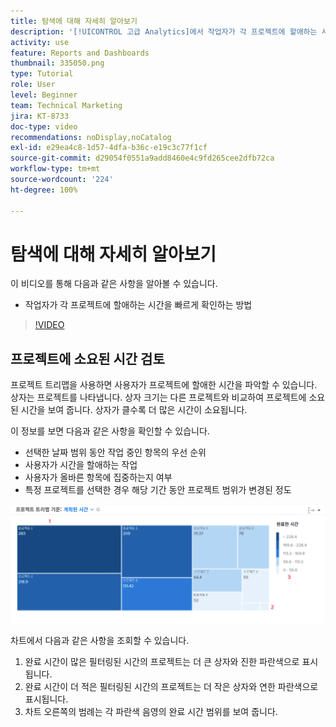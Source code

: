 ```yaml
---
title: 탐색에 대해 자세히 알아보기
description: '[!UICONTROL 고급 Analytics]에서 작업자가 각 프로젝트에 할애하는 시간을 빠르게 확인하는 방법을 알아봅니다.'
activity: use
feature: Reports and Dashboards
thumbnail: 335050.png
type: Tutorial
role: User
level: Beginner
team: Technical Marketing
jira: KT-8733
doc-type: video
recommendations: noDisplay,noCatalog
exl-id: e29ea4c8-1d57-4dfa-b36c-e19c3c77f1cf
source-git-commit: d29054f0551a9add8460e4c9fd265cee2dfb72ca
workflow-type: tm+mt
source-wordcount: '224'
ht-degree: 100%

---
```


# 탐색에 대해 자세히 알아보기

이 비디오를 통해 다음과 같은 사항을 알아볼 수 있습니다.

* 작업자가 각 프로젝트에 할애하는 시간을 빠르게 확인하는 방법

>[!VIDEO](https://video.tv.adobe.com/v/335050/?quality=12&learn=on)

## 프로젝트에 소요된 시간 검토

프로젝트 트리맵을 사용하면 사용자가 프로젝트에 할애한 시간을 파악할 수 있습니다. 상자는 프로젝트를 나타냅니다. 상자 크기는 다른 프로젝트와 비교하여 프로젝트에 소요된 시간을 보여 줍니다. 상자가 클수록 더 많은 시간이 소요됩니다.

이 정보를 보면 다음과 같은 사항을 확인할 수 있습니다.

* 선택한 날짜 범위 동안 작업 중인 항목의 우선 순위
* 사용자가 시간을 할애하는 작업
* 사용자가 올바른 항목에 집중하는지 여부
* 특정 프로젝트를 선택한 경우 해당 기간 동안 프로젝트 범위가 변경된 정도

![아래 글머리 기호에 설명된 영역에 숫자가 있는 프로젝트 트리맵을 보여 주는 이미지](assets/section-2-7.png)

차트에서 다음과 같은 사항을 조회할 수 있습니다.

1. 완료 시간이 많은 필터링된 시간의 프로젝트는 더 큰 상자와 진한 파란색으로 표시됩니다.
1. 완료 시간이 더 적은 필터링된 시간의 프로젝트는 더 작은 상자와 연한 파란색으로 표시됩니다.
1. 차트 오른쪽의 범례는 각 파란색 음영의 완료 시간 범위를 보여 줍니다.
